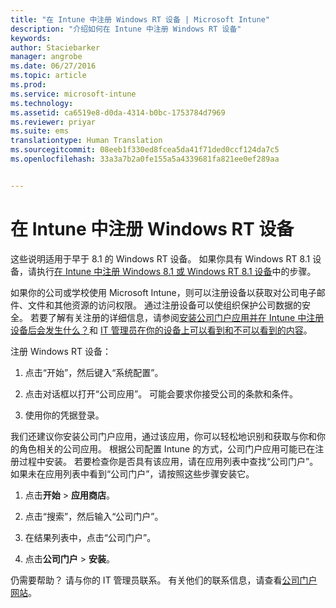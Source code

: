 ```yaml
---
title: "在 Intune 中注册 Windows RT 设备 | Microsoft Intune"
description: "介绍如何在 Intune 中注册 Windows RT 设备"
keywords: 
author: Staciebarker
manager: angrobe
ms.date: 06/27/2016
ms.topic: article
ms.prod: 
ms.service: microsoft-intune
ms.technology: 
ms.assetid: ca6519e8-d0da-4314-b0bc-1753784d7969
ms.reviewer: priyar
ms.suite: ems
translationtype: Human Translation
ms.sourcegitcommit: 08eeb1f330ed8fcea5da41f71ded0ccf124da7c5
ms.openlocfilehash: 33a3a7b2a0fe155a5a4339681fa821ee0ef289aa


---
```



# 在 Intune 中注册 Windows RT 设备

这些说明适用于早于 8.1 的 Windows RT 设备。 如果你具有 Windows RT 8.1 设备，请执行[在 Intune 中注册 Windows 8.1 或 Windows RT 8.1 设备](enroll-your-w81-or-rt81-windows.md)中的步骤。

如果你的公司或学校使用 Microsoft Intune，则可以注册设备以获取对公司电子邮件、文件和其他资源的访问权限。 通过注册设备可以使组织保护公司数据的安全。 若要了解有关注册的详细信息，请参阅[安装公司门户应用并在 Intune 中注册设备后会发生什么？](what-happens-if-you-install-the-company-portal-app-and-enroll-your-device-in-intune-windows.md)和 [IT 管理员在你的设备上可以看到和不可以看到的内容](what-can-your-it-administrator-see-when-you-enroll-your-device-in-intune-windows.md)。


注册 Windows RT 设备：

1.  点击“开始”，然后键入“系统配置”。

2.  点击对话框以打开“公司应用”。 可能会要求你接受公司的条款和条件。

3.  使用你的凭据登录。

我们还建议你安装公司门户应用，通过该应用，你可以轻松地识别和获取与你和你的角色相关的公司应用。 根据公司配置 Intune 的方式，公司门户应用可能已在注册过程中安装。 若要检查你是否具有该应用，请在应用列表中查找“公司门户”。 如果未在应用列表中看到“公司门户”，请按照这些步骤安装它。

1.  点击**开始** &gt; **应用商店**。

2.  点击“搜索”，然后输入“公司门户”。

3.  在结果列表中，点击“公司门户”。

4.  点击**公司门户** &gt; **安装**。

仍需要帮助？ 请与你的 IT 管理员联系。 有关他们的联系信息，请查看[公司门户网站](http://portal.manage.microsoft.com)。





<!--HONumber=Aug16_HO5-->


